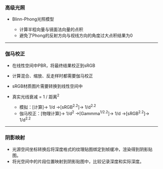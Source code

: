 ### 高级光照

* Blinn-Phong光照模型

  * 计算半程向量与镜面法向量的点积
  * 避免了Phong的反射方向与视线方向的角度过大点积结果为0


---
### 伽马校正

* 在线性空间中PBR，将最终结果校正到sRGB
* 计算混合、缩放、反走样时都需要伽马校正
* sRGB材质图片需要转换到线性空间中


* 真实光线衰减 = 1 / 距离<sup>2</sup>
  * 模拟：\[计算]-> 1/d ->\[sRGB<sup>2.2</sup>]-> 1/d<sup>2.2</sup>
  * 伽马校正：\[物理计算]-> 1/d<sup>2</sup> ->\[Gammma<sup>1/2.2</sup>]-> 1/d ->\[sRGB<sup>2.2</sup>]-> 1/d<sup>2.2</sup>


---
### 阴影映射


* 光源空间坐标转换后将深度格式的纹理贴图绑定到帧缓冲，渲染得到阴影贴图。
* 将光空间中的片段位置映射到阴影贴图中，比较记录深度和实际深度。
